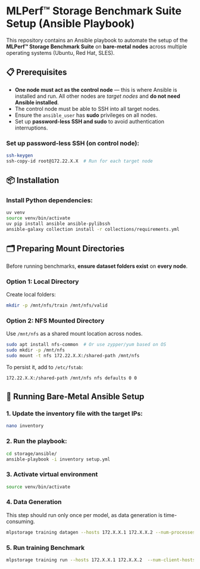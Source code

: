 # MLPerf™ Storage Benchmark Suite Setup (Ansible Playbook)

This repository contains an Ansible playbook to automate the setup of the **MLPerf™ Storage Benchmark Suite** on **bare-metal nodes** across multiple operating systems (Ubuntu, Red Hat, SLES).

## 📋 Prerequisites

- **One node must act as the control node** — this is where Ansible is installed and run.
  All other nodes are *target nodes* and **do not need Ansible installed**.
- The control node must be able to SSH into all target nodes.
- Ensure the `ansible_user` has **sudo** privileges on all nodes.
- Set up **password-less SSH and sudo** to avoid authentication interruptions.
  
### Set up password-less SSH (on control node):

```bash
ssh-keygen
ssh-copy-id root@172.22.X.X  # Run for each target node
```

## 📦 Installation

### Install Python dependencies:

```bash
uv venv 
source venv/bin/activate
uv pip install ansible ansible-pylibssh
ansible-galaxy collection install -r collections/requirements.yml
```

## 🗂️ Preparing Mount Directories

Before running benchmarks, **ensure dataset folders exist** on **every node**.

### Option 1: Local Directory

Create local folders:

```bash
mkdir -p /mnt/nfs/train /mnt/nfs/valid
```

### Option 2: NFS Mounted Directory

Use `/mnt/nfs` as a shared mount location across nodes.

```bash
sudo apt install nfs-common  # Or use zypper/yum based on OS
sudo mkdir -p /mnt/nfs
sudo mount -t nfs 172.22.X.X:/shared-path /mnt/nfs
```

To persist it, add to `/etc/fstab`:

```bash
172.22.X.X:/shared-path /mnt/nfs nfs defaults 0 0
```

## 🚀 Running Bare-Metal Ansible Setup

### 1. Update the inventory file with the target IPs:

```bash
nano inventory
```

### 2. Run the playbook:

```bash
cd storage/ansible/
ansible-playbook -i inventory setup.yml
```

### 3. Activate virtual environment

```bash
source venv/bin/activate
```

### 4. Data Generation

This step should run only once per model, as data generation is time-consuming.

```bash
mlpstorage training datagen --hosts 172.X.X.1 172.X.X.2 --num-processes 8 --model cosmoflow --data-dir /mnt/nfs/data --results-dir /mnt/nfs/result --param dataset.num_files_train=100
```

### 5. Run training Benchmark

```bash
mlpstorage training run --hosts 172.X.X.1 172.X.X.2  --num-client-hosts 2 --client-host-memory-in-gb 64 --num-accelerators 8 --accelerator-type h100 --model cosmoflow --data-dir /mnt/nfs/data --results-dir /mnt/nfs/result --param dataset.num_files_train=100
```